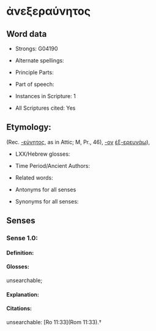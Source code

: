 # ἀνεξεραύνητος

<!-- Status: S2=NeedsEdits -->
<!-- Lexica used for edits:   -->

## Word data

* Strongs: G04190

* Alternate spellings:



* Principle Parts: 


* Part of speech: 


* Instances in Scripture: 1

* All Scriptures cited: Yes

## Etymology: 

(Rec. [-εύνητος](), as in Attic; M, Pr., 46), [-ον]() [ἐξ-ερευνάω]()),

* LXX/Hebrew glosses: 


* Time Period/Ancient Authors: 


* Related words: 

* Antonyms for all senses

* Synonyms for all senses: 


## Senses 


### Sense  1.0: 

#### Definition: 

#### Glosses: 

unsearchable; 

#### Explanation: 


#### Citations: 

unsearchable: [Ro 11:33](Rom 11:33).†

